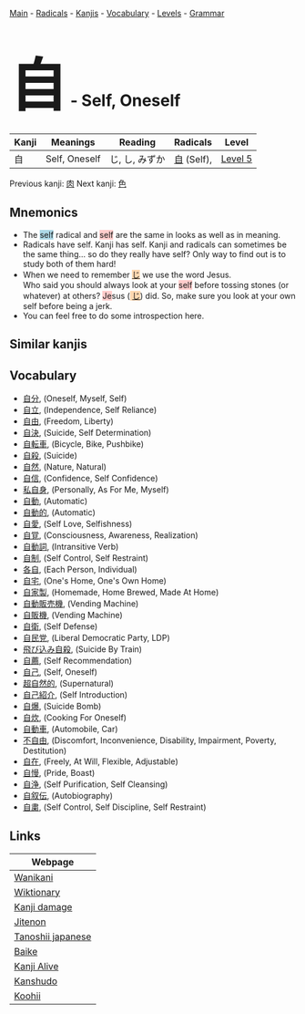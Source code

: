 <style> bigfont {font-size: 100px}</style>
[Main](../README.md) -
[Radicals](../radicals.md) -
[Kanjis](../kanjis.md) -
[Vocabulary](../vocabulary.md) -
[Levels](../levels.md) -
[Grammar](../grammar.md)
# <bigfont> 自</bigfont> - Self, Oneself 

| Kanji | Meanings | Reading | Radicals | Level |
| --- | --- | --- | --- | --- |
| 自 | Self, Oneself | じ, し, みずか | [自](../radicals/自.md) (Self),  | [Level 5](../levels/wk_level5.md) |

Previous kanji: [肉](肉.md) Next kanji: [色](色.md) 

## Mnemonics
 * The <span style="background-color:#ADD8E6"> self</span> radical and <span style="background-color:#ffcccb"> self</span> are the same in looks as well as in meaning.
* Radicals have self. Kanji has self. Kanji and radicals can sometimes be the same thing... so do they really have self? Only way to find out is to study both of them hard!
* When we need to remember <span style="background-color:#fed8b1"> [じ](https://jisho.org/search/じ)</span> we use the word Jesus.<br />Who said you should always look at your <span style="background-color:#ffcccb"> self</span> before tossing stones (or whatever) at others? <span style="background-color:#ffcccb"> Je</span>sus (<span style="background-color:#fed8b1"> [じ](https://jisho.org/search/じ)</span>) did. So, make sure you look at your own self before being a jerk.
* You can feel free to do some introspection here.


## Similar kanjis
 


## Vocabulary
 * [自分](../vocabulary/自.md), (Oneself, Myself, Self)
* [自立](../vocabulary/自.md), (Independence, Self Reliance)
* [自由](../vocabulary/自.md), (Freedom, Liberty)
* [自決](../vocabulary/自.md), (Suicide, Self Determination)
* [自転車](../vocabulary/自.md), (Bicycle, Bike, Pushbike)
* [自殺](../vocabulary/自.md), (Suicide)
* [自然](../vocabulary/自.md), (Nature, Natural)
* [自信](../vocabulary/自.md), (Confidence, Self Confidence)
* [私自身](../vocabulary/自.md), (Personally, As For Me, Myself)
* [自動](../vocabulary/自.md), (Automatic)
* [自動的](../vocabulary/自.md), (Automatic)
* [自愛](../vocabulary/自.md), (Self Love, Selfishness)
* [自覚](../vocabulary/自.md), (Consciousness, Awareness, Realization)
* [自動詞](../vocabulary/自.md), (Intransitive Verb)
* [自制](../vocabulary/自.md), (Self Control, Self Restraint)
* [各自](../vocabulary/自.md), (Each Person, Individual)
* [自宅](../vocabulary/自.md), (One's Home, One's Own Home)
* [自家製](../vocabulary/自.md), (Homemade, Home Brewed, Made At Home)
* [自動販売機](../vocabulary/自.md), (Vending Machine)
* [自販機](../vocabulary/自.md), (Vending Machine)
* [自衛](../vocabulary/自.md), (Self Defense)
* [自民党](../vocabulary/自.md), (Liberal Democratic Party, LDP)
* [飛び込み自殺](../vocabulary/自.md), (Suicide By Train)
* [自薦](../vocabulary/自.md), (Self Recommendation)
* [自己](../vocabulary/自.md), (Self, Oneself)
* [超自然的](../vocabulary/自.md), (Supernatural)
* [自己紹介](../vocabulary/自.md), (Self Introduction)
* [自爆](../vocabulary/自.md), (Suicide Bomb)
* [自炊](../vocabulary/自.md), (Cooking For Oneself)
* [自動車](../vocabulary/自.md), (Automobile, Car)
* [不自由](../vocabulary/自.md), (Discomfort, Inconvenience, Disability, Impairment, Poverty, Destitution)
* [自在](../vocabulary/自.md), (Freely, At Will, Flexible, Adjustable)
* [自慢](../vocabulary/自.md), (Pride, Boast)
* [自浄](../vocabulary/自.md), (Self Purification, Self Cleansing)
* [自叙伝](../vocabulary/自.md), (Autobiography)
* [自粛](../vocabulary/自.md), (Self Control, Self Discipline, Self Restraint)



## Links 

| Webpage |
| --- |
| [Wanikani          ](https://www.wanikani.com/kanji/自) |
| [Wiktionary        ](https://en.wiktionary.org/wiki/自) |
| [Kanji damage      ](http://www.kanjidamage.com/kanji/search?utf8=✓&q=自) |
| [Jitenon           ](https://jitenon.com/kanji/自) |
| [Tanoshii japanese ](https://www.tanoshiijapanese.com/dictionary/kanji.cfm?k=自) |
| [Baike             ](https://baike.baidu.com/item/自) |
| [Kanji Alive       ](https://app.kanjialive.com/自) |
| [Kanshudo          ](https://www.kanshudo.com/searchmn?q=自) |
| [Koohii            ](https://kanji.koohii.com/study/kanji/自) |
